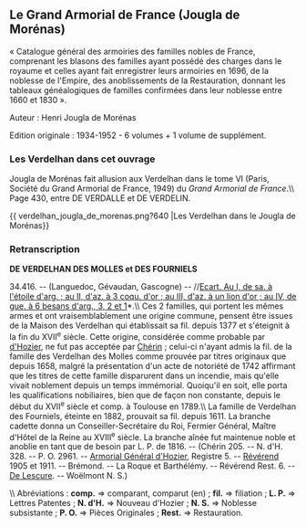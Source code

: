 ## Le Grand Armorial de France (Jougla de Morénas)

« Catalogue général des armoiries des familles nobles de France, comprenant les blasons des familles ayant possédé des charges dans le royaume et celles ayant fait enregistrer leurs armoiries en 1696, de la noblesse de l'Empire, des anoblissements de la Restauration, donnant les tableaux généalogiques de familles confirmées dans leur noblesse entre 1660 et 1830 ».

Auteur : Henri Jougla de Morénas

Edition originale : 1934-1952 - 6 volumes + 1 volume de supplément.

### Les Verdelhan dans cet ouvrage

Jougla de Morénas fait allusion aux Verdelhan dans le tome VI (Paris, Société du Grand Armorial de France, 1949) du *Grand Armorial de France*.\\\\ Page 430, entre DE VERDALLE et DE VERDELIN.

{{ verdelhan\_jougla\_de\_morenas.png?640 \|Les Verdelhan dans le Jougla de Morénas}}

### Retranscription

 **DE VERDELHAN DES MOLLES et DES FOURNIELS**

34.416. -- (Languedoc, Gévaudan, Gascogne) -- //[Ecart. Au I, de sa. à l'étoile d'arg. ; au II, d'az. à 3 coqu. d'or ; au III, d'az. à un lion d'or ; au IV, de gue. à 6 besans d'arg., 3, 2 et 1](Armoiries_des_Verdelhan)*.\\\\ Ces 2 familles, qui portent les mêmes armes et ont vraisemblablement une origine commune, pensent être issues de la Maison des Verdelhan qui établissait sa fil. depuis 1377 et s'éteignit à la fin du XVII<sup>e</sup> siècle. Cette origine, considérée comme probable par [d'Hozier](Armorial_Général_de_France_(d'Hozier)), ne fut pas acceptée par [Chérin](Chérin) ; celui-ci n'ayant admis la fil. de la famille des Verdelhan des Molles comme prouvée par titres originaux que depuis 1658, malgré la présentation d'un acte de notoriété de 1742 affirmant que les titres de cette famille disparurent dans un incendie, mais qu'elle vivait noblement depuis un temps immémorial. Quoiqu'il en soit, elle porta les qualifications nobiliaires, bien que de façon non constante, depuis le début du XVII<sup>e</sup> siècle et comp. à Toulouse en 1789.\\\\ La famille de Verdelhan des Fourniels, éteinte en 1882, prouvait sa fil. depuis 1611. La branche cadette donna un Conseiller-Secrétaire du Roi, Fermier Général, Maître d'Hôtel de la Reine au XVIII<sup>e</sup> siècle. La branche aînée fut maintenue noble et anoblie en tant que de besoin par L. P. de 1816. -- (Chérin 205. -- N. d'H. 328. -- P. O. 2961. -- [Armorial Général d'Hozier](Armorial_Général_de_France_(d'Hozier)), Registre 5. -- [Révérend](Annuaire_de_la_Noblesse_de_France_(Révérend)) 1905 et 1911. -- Brémond. -- La Roque et Barthélémy. -- Révérend Rest. 6. -- [De Lescure](Armorial_du_Gévaudan_(Lescure)). -- Woëlmont N. S.)

\\\\ Abréviations : **comp.** =\> comparant, comparut (en) ; **fil.** =\> filiation ; **L. P.** =\> Lettres Patentes ; **N. d'H.** =\> Nouveau d'Hozier ; **N. S.** =\> Noblesse subsistante ; **P. O.** =\> Pièces Originales ; **Rest.** =\> Restauration.
